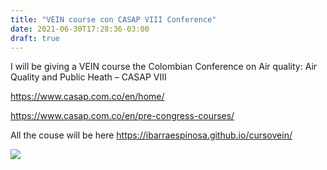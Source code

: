 ```yaml
---
title: "VEIN course con CASAP VIII Conference"
date: 2021-06-30T17:28:36-03:00
draft: true
---
```


I will be giving a VEIN course the Colombian Conference on Air quality:
Air Quality and Public Heath – CASAP VIII

https://www.casap.com.co/en/home/

https://www.casap.com.co/en/pre-congress-courses/

All the couse will be here https://ibarraespinosa.github.io/cursovein/

![](https://raw.githubusercontent.com/atmoschem/atmoschem.github.io/main/static/media/curso01.png) 


